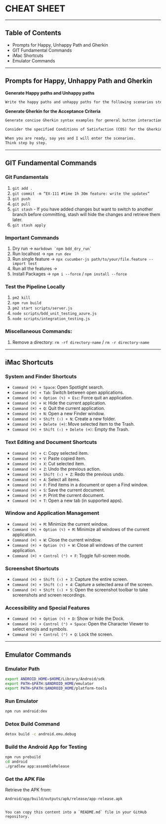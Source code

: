 # CHEAT SHEET
______________________________________________________________________________

## Table of Contents
- Prompts for Happy, Unhappy Path and Gherkin
- GIT Fundamental Commands
- iMac Shortcuts
- Emulator Commands

---

## Prompts for Happy, Unhappy Path and Gherkin

**Generate Happy paths and Unhappy paths**
```markdown
Write the happy paths and unhappy paths for the following scenarios step by step. Just include the paths without headings and subheadings. Start with "Acceptance Criteria" heading, then list the happy and unhappy paths.
```

**Generate Gherkin for the Acceptance Criteria**
```markdown
Generate concise Gherkin syntax examples for general button interactions based on context. Use a first-person perspective, starting with "When I click this button." For positive outcomes, include "Given I am on this screen" or "Then I should see this screen" or "Then I should be redirected to this screen." Also, include "Then I should receive a message stating that 'example'." Adapt the number of examples based on context, incorporating happy paths and unhappy paths. Break down scenarios if there are more than 3 or 4 details; otherwise, keep it concise using "And" to divide details. Always use "When I click the [Button Name] button" for button interactions. Additionally, format multiple data entries in a more concise manner (e.g., use "And I enter a valid email address, phone number, and mobile number"). Ensure that error or success messages are consistently displayed as "I receive a message stating that 'message'."

Consider the specified Conditions of Satisfaction (COS) for the Gherkin syntax. Provide all possible scenarios and scenario outlines. Include invalid scenarios in Gherkin examples.

When you are ready, say yes and I will enter the scenarios.  
Think step by step.
```
---

## GIT Fundamental Commands

### Git Fundamentals
1. `git add .`
2. `git commit -m “EX-111 #time 1h 30m feature: write the updates”`
3. `git push`
4. `git pull`
5. `git stash` - If you have added changes but want to switch to another branch before committing, stash will hide the changes and retrieve them later.
6. `git stash apply`

### Important Commands
1. Dry run -> ```markdown `npm bdd_dry_run` ```
2. Run localhost -> `npm run dev`
3. Run single feature -> `npx cucumber-js path/to/your/file.feature --import test`
4. Run all the features -> 
5. Install Packages -> `npm i --force` / `npm install --force`

### Test the Pipeline Locally
1. `pm2 kill`
2. `npm run build`
3. `pm2 start scripts/server.js`
4. `node scripts/bdd_unit_testing_azure.js`
5. `node scripts/integration_testing.js`

### Miscellaneous Commands:
1. Remove a directory: `rm -rf directory-name` / `rm -r directory-name`

---

## iMac Shortcuts

### System and Finder Shortcuts
- `Command (⌘) + Space`: Open Spotlight search.
- `Command (⌘) + Tab`: Switch between open applications.
- `Command (⌘) + Option (⌥) + Esc`: Force quit an application.
- `Command (⌘) + H`: Hide the current application.
- `Command (⌘) + Q`: Quit the current application.
- `Command (⌘) + N`: Open a new Finder window.
- `Command (⌘) + Shift (⇧) + N`: Create a new folder.
- `Command (⌘) + Delete (⌫)`: Move selected item to the Trash.
- `Command (⌘) + Shift (⇧) + Delete (⌫)`: Empty the Trash.

### Text Editing and Document Shortcuts
- `Command (⌘) + C`: Copy selected item.
- `Command (⌘) + V`: Paste copied item.
- `Command (⌘) + X`: Cut selected item.
- `Command (⌘) + Z`: Undo the previous action.
- `Command (⌘) + Shift (⇧) + Z`: Redo the previous undo.
- `Command (⌘) + A`: Select all items.
- `Command (⌘) + F`: Find items in a document or open a Find window.
- `Command (⌘) + S`: Save the current document.
- `Command (⌘) + P`: Print the current document.
- `Command (⌘) + T`: Open a new tab (in supported apps).

### Window and Application Management
- `Command (⌘) + M`: Minimize the current window.
- `Command (⌘) + Option (⌥) + M`: Minimize all windows of the current application.
- `Command (⌘) + W`: Close the current window.
- `Command (⌘) + Option (⌥) + W`: Close all windows of the current application.
- `Command (⌘) + Control (⌃) + F`: Toggle full-screen mode.

### Screenshot Shortcuts
- `Command (⌘) + Shift (⇧) + 3`: Capture the entire screen.
- `Command (⌘) + Shift (⇧) + 4`: Capture a selected area of the screen.
- `Command (⌘) + Shift (⇧) + 5`: Open the screenshot toolbar to take screenshots and screen recordings.

### Accessibility and Special Features
- `Command (⌘) + Option (⌥) + D`: Show or hide the Dock.
- `Command (⌘) + Control (⌃) + Space`: Open the Character Viewer to select emojis and symbols.
- `Command (⌘) + Control (⌃) + Q`: Lock the screen.

---

## Emulator Commands

### Emulator Path
```bash
export ANDROID_HOME=$HOME/Library/Android/sdk
export PATH=$PATH:$ANDROID_HOME/emulator
export PATH=$PATH:$ANDROID_HOME/platform-tools
```

### Run Emulator
```bash
npm run android:dev
```

### Detox Build Command
```bash
detox build -c android.emu.debug 
```

### Build the Android App for Testing
```bash
npm run prebuild
cd android
./gradlew app:assembleRelease
```

### Get the APK File
Retrieve the APK from:
```bash
Android/app/build/outputs/apk/release/app-release.apk
```

```

You can copy this content into a `README.md` file in your GitHub repository.
